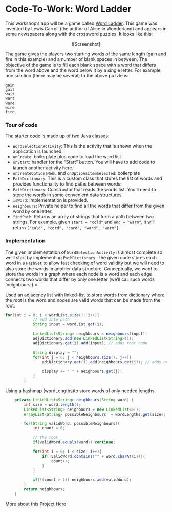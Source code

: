 # Code-To-Work: Word Ladder

<link href="/modules/core_tags/_static/css/markdown.css" rel="stylesheet"></link>

This workshop’s app will be a game called [Word Ladder]. This game was invented by Lewis Carroll (the author of Alice in Wonderland) and appears in some newspapers along with the crossword puzzles. It looks like this:

<center>
![Screenshot]
</center>

The game gives the players two starting words of the same length (gain and fire in this example) and a number of blank spaces in between. The objective of the game is to fill each blank space with a word that differs from the word above and the word below it by a single letter. For example, one solution (there may be several) to the above puzzle is:

    gain
    gait
    wait
    wart
    ware
    wire
    fire

### Tour of code

The [starter code] is made up of two Java classes:

-   `WordSelectionActivity`: This is the activity that is shown when the application is launched:
-   `onCreate`: boilerplate plus code to load the word list
-   `onStart`: handler for the “Start” button. You will have to add code to launch another activity here.
-   `onCreateOptionsMenu` and `onOptionsItemSelected`: boilerplate
-   `PathDictionary`: This is a custom class that stores the list of words and provides functionality to find paths between words:
-   `PathDictionary`: Constructor that reads the words list. You’ll need to store the words in some convenient data structures.
-   `isWord`: Implementation is provided.
-   `neighbours`: Private helper to find all the words that differ from the given word by one letter.
-   `findPath`: Returns an array of strings that form a path between two strings. For example, given `start = "cold"` and `end = "warm"`, it will return `["cold", "cord", "card", "ward", "warm"]`.

### Implementation

The given implementation of `WordSelectionActivity` is almost complete so we’ll start by implementing `PathDictionary`. The given code stores each word in a `HashSet` to allow fast checking of word validity but we will need to also store the words in another data structure. Conceptually, we want to store the words in a graph where each node is a word and each edge connects two words that differ by only one letter (we’ll call such words ‘neighbours’).&lt;

  [Word Ladder]: https://en.wikipedia.org/wiki/Word_ladder
  [Screenshot]: https://cswithandroid.withgoogle.com/content/assets/img/word_ladder.png
  [starter code]: https://cswithandroid.withgoogle.com/content/assets/img/WordLadder_starter.zip


Used an adjacency list with linked-list to store words from dictionary where the root is the word and nodes are valid words that can be made from the root. 

```  java       
for(int i = 0; i < wordList.size(); i++){
            // add into path
            String input = wordList.get(i);

            LinkedList<String> neighbours = neighbours(input);
            adjDictionary.add(new LinkedList<String>());
            adjDictionary.get(i).add(input); // adds root node

            String display = "";
            for(int j = 0; j < neighbours.size(); j++){
                adjDictionary.get(i).add(neighbours.get(j)); // adds neighbors to the root node

                display += " " + neighbours.get(j);
            }
        }
```

Using a hashmap (wordLengths)to store words of only needed lengths

``` java
    private LinkedList<String> neighbours(String word) {
        int size = word.length();
        LinkedList<String> neighbours = new LinkedList<>();
        ArrayList<String> possibleNeighbours  = wordLengths.get(size);

        for(String validWord: possibleNeighbours){
            int count = 0;

            // the root
            if(validWord.equals(word)) continue;

            for(int i = 0; i < size; i++){
                if(!validWord.contains("" + word.charAt(i))){
                    count++;
                }
            }

            if(!(count > 1)) neighbours.add(validWord);
        }
        return neighbours;
    }
```


[More about this Project Here][android]

[android]:https://cswithandroid.withgoogle.com/content/unit?unit=39&lesson=41


